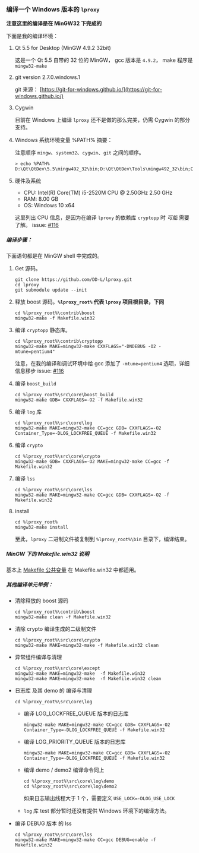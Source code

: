 ### 编译一个 Windows 版本的 `lproxy`

**注意这里的编译是在 MinGW32 下完成的**

下面是我的编译环境：

1. Qt 5.5 for Desktop (MinGW 4.9.2 32bit)

	这是一个 Qt 5.5 自带的 32 位的 MinGW， gcc 版本是 `4.9.2`， make 程序是 `mingw32-make`

2. git version 2.7.0.windows.1
	
	git 来源： [https://git-for-windows.github.io/](https://git-for-windows.github.io/)

3. Cygwin

	目前在 Windows 上编译 `lproxy` 还不是做的那么完美，仍需 Cygwin 的部分支持。

4. Windows 系统环境变量 %PATH% 摘要：

	注意顺序 `mingw`、`system32`、`cygwin`、`git` 之间的顺序。

	```
	> echo %PATH%
	D:\Qt\QtDev\5.5\mingw492_32\bin;D:\Qt\QtDev\Tools\mingw492_32\bin;C:\WINDOWS\system32;C:\WINDOWS;C:\WINDOWS\System32\Wbem;C:\WINDOWS\System32\WindowsPowerShell\v1.0\;D:\DEV\Perl64\bin;D:\DEV\Perl64\site\bin;D:\DEV\cygwin\bin;D:\DEV\Ruby22\bin;D:\DEV\Python35;D:\DEV\Python35\Scripts;D:\DEV\Git\bin;
	```
5. 硬件及系统

	* CPU: Intel(R) Core(TM) i5-2520M CPU @ 2.50GHz 2.50 GHz
	* RAM: 8.00 GB
	* OS:  Windows 10 x64

	这里列出 CPU 信息，是因为在编译 `lproxy` 的依赖库 `cryptopp` 时 *可能* 需要了解。 issue: [#116](https://github.com/DD-L/lproxy/issues/116)


##### 编译步骤：

下面语句都是在 MinGW shell 中完成的。

1.  Get 源码。

	```shell
	git clone https://github.com/DD-L/lproxy.git
	cd lproxy
	git submodule update --init
	```

2. 释放 boost 源码。**`%lproxy_root%` 代表 `lproxy` 项目根目录，下同**

	```
	cd %lproxy_root%\contrib\boost
	mingw32-make -f Makefile.win32
	```
3. 编译 `cryptopp` 静态库。

	```
	cd %lproxy_root%\contrib\cryptopp
	mingw32-make MAKE=mingw32-make CXXFLAGS="-DNDEBUG -O2 -mtune=pentium4"
	```

	注意，在我的编译和调试环境中给 gcc 添加了 `-mtune=pentium4` 选项，详细信息移步 issue: [#116](https://github.com/DD-L/lproxy/issues/116)

4. 编译 `boost_build`

	```
	cd %lproxy_root%\src\core\boost_build
	mingw32-make GDB= CXXFLAGS=-O2 -f Makefile.win32
	```
5. 编译 `log` 库

	```
	cd %lproxy_root%\src\core\log
	mingw32-make MAKE=mingw32-make CC=gcc GDB= CXXFLAGS=-O2 Container_Type=-DLOG_LOCKFREE_QUEUE -f Makefile.win32
	```

7. 编译 `crypto`

	```
	cd %lproxy_root%\src\core\crypto
	mingw32-make GDB= CXXFLAGS=-O2 MAKE=mingw32-make CC=gcc -f Makefile.win32
	```

8. 编译 `lss`

	```
	cd %lproxy_root%\src\core\lss
	mingw32-make MAKE=mingw32-make CC=gcc GDB= CXXFLAGS=-O2 -f Makefile.win32
	```

9. install

	```
	cd %lproxy_root%
	mingw32-make install
	```
	至此，`lproxy` 二进制文件被复制到 `%lproxy_root%\bin` 目录下，编译结束。

##### MinGW 下的 Makefile.win32 说明

基本上 [Makefile 公共变量](./MakefileVariables.md) 在 Makefile.win32 中都适用。

##### 其他编译单元举例：

* 清除释放的 boost 源码

	```
	cd %lproxy_root%\contrib\boost
	mingw32-make clean -f Makefile.win32 
	```

* 清除 crypto 编译生成的二级制文件

	```
	cd %lproxy_root%\src\core\crypto
	mingw32-make MAKE=mingw32-make -f Makefile.win32 clean
	```

* 异常组件编译与清理

	```
	cd %lproxy_root%\src\core\except
	mingw32-make MAKE=mingw32-make  -f Makefile.win32
	mingw32-make MAKE=mingw32-make  -f Makefile.win32 clean
	```

* 日志库 及其 demo 的 编译与清理

	```
	cd %lproxy_root%\src\core\log
	```
	* 编译 LOG_LOCKFREE_QUEUE 版本的日志库
	
		```
		mingw32-make MAKE=mingw32-make CC=gcc GDB= CXXFLAGS=-O2 Container_Type=-DLOG_LOCKFREE_QUEUE -f Makefile.win32
		```
	* 编译 LOG_PRIORITY_QUEUE 版本的日志库

		```
		mingw32-make MAKE=mingw32-make CC=gcc GDB= CXXFLAGS=-O2 Container_Type=-DLOG_LOCKFREE_QUEUE -f Makefile.win32
		```

	* 编译 demo / demo2 编译命令同上

		```
		cd %lproxy_root%\src\core\log\demo
		cd %lproxy_root%\src\core\log\demo2
		```
	 	如果日志输出线程大于 1 个，需要定义 `USE_LOCK=-DLOG_USE_LOCK`

	* `log` 库 test 部分暂时还没有提供 Windows 环境下的编译方法。


* 编译 DEBUG 版本 的 lss

	```
	cd %lproxy_root%\src\core\lss
	mingw32-make MAKE=mingw32-make CC=gcc DEBUG=enable -f Makefile.win32
	```
